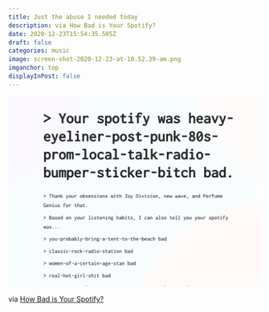 ```yaml
---
title: Just the abuse I needed today
description: via How Bad is Your Spotify?
date: 2020-12-23T15:54:35.505Z
draft: false
categories: music
image: screen-shot-2020-12-23-at-10.52.39-am.png
imganchor: top
displayInPost: false
---
```

![](screen-shot-2020-12-23-at-10.52.39-am.png)

via [How Bad is Your Spotify?](https://pudding.cool/2020/12/judge-my-spotify/)